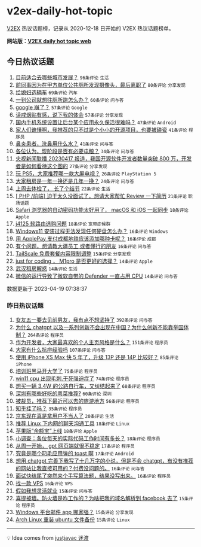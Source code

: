 # v2ex-daily-hot-topic

[V2EX](https://www.v2ex.com/) 热议话题榜，记录从 2020-12-18 日开始的 V2EX 热议话题榜单。

**网站版：[V2EX daily hot topic web](https://boojack.github.io/v2ex-daily-hot-topic-web/)**

## 今日热议话题

<!-- TODAY BEGIN -->

1. [目前适合去哪些城市发展？](https://www.v2ex.com/t/933678) `96条评论` `生活`
1. [前同事因为在甲方单位公共厕所发现摄像头，最后离职了](https://www.v2ex.com/t/933631) `80条评论` `分享发现`
1. [给媳妇选辆车](https://www.v2ex.com/t/933728) `69条评论` `汽车`
1. [一到公司就想往厕所跑怎么办？](https://www.v2ex.com/t/933623) `60条评论` `问与答`
1. [google 崩了？](https://www.v2ex.com/t/933636) `57条评论` `Google`
1. [读戒烟贴有感，说下我的体会](https://www.v2ex.com/t/933642) `57条评论` `分享发现`
1. [国内手机系统设置让后台某个应用永久保活很难吗？](https://www.v2ex.com/t/933652) `47条评论` `Android`
1. [家人们谁懂啊，我推荐的只不过是个小小的开源项目，也要被碰瓷](https://www.v2ex.com/t/933716) `41条评论` `程序员`
1. [鼻炎患者，洗鼻用什么水？](https://www.v2ex.com/t/933715) `41条评论` `问与答`
1. [各位认为，现阶段是否有必要屯粮？](https://www.v2ex.com/t/933723) `34条评论` `问与答`
1. [央视新闻联播 20230417 报道，我国开源软件开发者数量突破 800 万，开发者是如何看待这个图的](https://www.v2ex.com/t/933743) `27条评论` `分享发现`
1. [玩 PS5，大家推荐哪一款大屏电视？](https://www.v2ex.com/t/933681) `26条评论` `PlayStation 5`
1. [大家租房是一年一换还是几年一换？](https://www.v2ex.com/t/933649) `24条评论` `问与答`
1. [上周去体检了， 长了个结节](https://www.v2ex.com/t/933680) `22条评论` `生活`
1. [[ PHP /前端] 迫于太久没面试了，想请大家帮忙 Review 一下简历](https://www.v2ex.com/t/933619) `21条评论` `职场话题`
1. [Safari 浏览器的自动密码功能太好用了， macOS 和 iOS 一起同步](https://www.v2ex.com/t/933733) `18条评论` `Apple`
1. [j4125 软路由选购问题](https://www.v2ex.com/t/933674) `18条评论` `宽带症候群`
1. [Windows11 安装过程无法发现任何硬盘怎么办？](https://www.v2ex.com/t/933730) `16条评论` `Windows`
1. [用 ApplePay 支付成都地铁应该添加哪种卡呢？](https://www.v2ex.com/t/933644) `16条评论` `成都`
1. [有个问题，想请教大疆员工 或者懂行的朋友](https://www.v2ex.com/t/933637) `16条评论` `问与答`
1. [TailScale 免费套餐内容限制调整](https://www.v2ex.com/t/933632) `15条评论` `分享发现`
1. [just for coding ， M1pro 是否更好的选择？](https://www.v2ex.com/t/933721) `14条评论` `Apple`
1. [武汉租房解惑](https://www.v2ex.com/t/933689) `14条评论` `生活`
1. [微信的运行导致了微软自带的 Defender 一直占用 CPU](https://www.v2ex.com/t/933688) `14条评论` `问与答`

数据更新于 2023-04-19 07:38:37

<!-- TODAY END -->

### 昨日热议话题

<!-- YESTERDAY BEGIN -->

1. [女友五一要去见前男友，我有点不想坚持了](https://www.v2ex.com/t/933324) `392条评论` `问与答`
1. [为什么 chatgpt 以及一系列创新不会出现在中国？为什么创新不能靠举国体制？](https://www.v2ex.com/t/933384) `264条评论` `程序员`
1. [作为开发者，大家最喜欢的个人主页风格是什么？](https://www.v2ex.com/t/933373) `151条评论` `程序员`
1. [大家有什么抗痘经验吗](https://www.v2ex.com/t/933376) `107条评论` `问与答`
1. [使用 iPhone XS Max 快 5 年了，升级 13P 还是 14P 比较好？](https://www.v2ex.com/t/933339) `85条评论` `iPhone`
1. [培训班黑马开大学了](https://www.v2ex.com/t/933468) `75条评论` `程序员`
1. [win11 cpu 出现毛刺.干死强迫症了](https://www.v2ex.com/t/933349) `74条评论` `程序员`
1. [想买一辆 3.4W 的公路自行车，又纠结起来了](https://www.v2ex.com/t/933545) `68条评论` `程序员`
1. [深圳有哪些好吃的粤菜推荐?](https://www.v2ex.com/t/933334) `60条评论` `深圳`
1. [被裁员，推荐下最近可以去的旅游地方](https://www.v2ex.com/t/933498) `56条评论` `程序员`
1. [知乎挂了吗？](https://www.v2ex.com/t/933508) `35条评论` `程序员`
1. [京东现在真是拿用户不当人了](https://www.v2ex.com/t/933403) `20条评论` `生活`
1. [推荐 Linux 下内网的聊天沟通工具](https://www.v2ex.com/t/933475) `18条评论` `Linux`
1. [苹果版“余额宝”上线](https://www.v2ex.com/t/933362) `18条评论` `Apple`
1. [小调查：各位每天的实际代码工作时间有多长？](https://www.v2ex.com/t/933353) `18条评论` `程序员`
1. [从周一开始， gpt 网页端就很不稳定](https://www.v2ex.com/t/933511) `17条评论` `程序员`
1. [究竟是哪个叼毛应用弹的 toast 啊](https://www.v2ex.com/t/933363) `17条评论` `Android`
1. [想用 chatgpt 完善下我写了十几万字的小说，但是不会 chatgpt，有没有推荐的网站让我直接可用的？付费没问题的。](https://www.v2ex.com/t/933459) `16条评论` `问与答`
1. [面试快结尾了突然来个手写算法题，结果没写出来。](https://www.v2ex.com/t/933344) `16条评论` `程序员`
1. [找一款 VPS](https://www.v2ex.com/t/933335) `16条评论` `VPS`
1. [假如我想灵活就业](https://www.v2ex.com/t/933576) `15条评论` `问与答`
1. [喜提被墙。防火墙是咋工作的？为啥把我的域名解析到 facebook 去了](https://www.v2ex.com/t/933552) `15条评论` `程序员`
1. [Windows 平台邮件 app 哪家强？](https://www.v2ex.com/t/933521) `15条评论` `分享发现`
1. [Arch Linux 重装 ubuntu 文件备份](https://www.v2ex.com/t/933430) `15条评论` `Linux`

<!-- YESTERDAY END -->

---

💡 Idea comes from [justjavac 迷渡](https://github.com/justjavac/)

